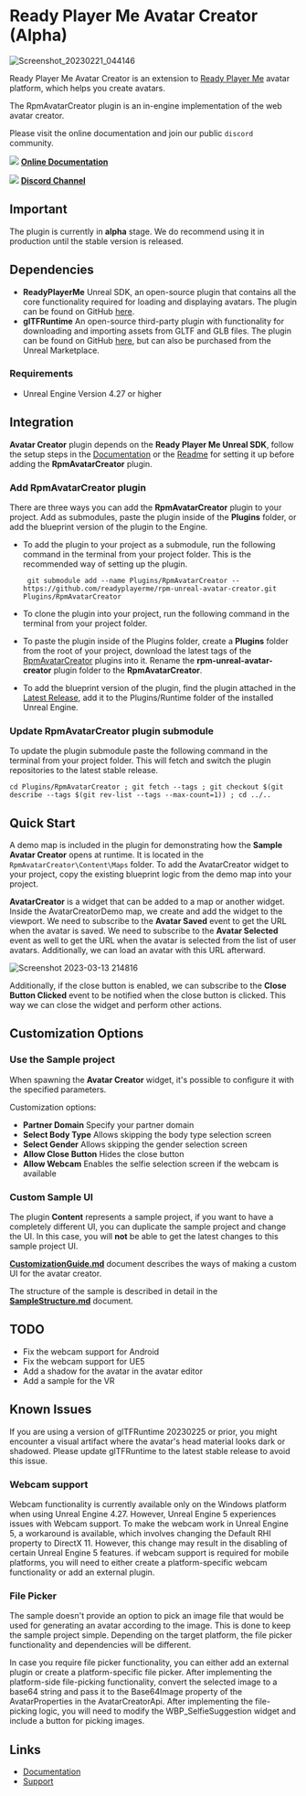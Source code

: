 # Ready Player Me Avatar Creator (Alpha)

![Screenshot_20230221_044146](https://user-images.githubusercontent.com/3124894/229149244-df433bd5-b8f3-40ba-b87f-ce071ecdc773.png)

Ready Player Me Avatar Creator is an extension to [Ready Player Me](https://readyplayer.me/) avatar platform, which helps you create avatars.

The RpmAvatarCreator plugin is an in-engine implementation of the web avatar creator.

Please visit the online documentation and join our public `discord` community.

![](https://i.imgur.com/zGamwPM.png) **[Online Documentation]( https://docs.readyplayer.me/ready-player-me/integration-guides/unreal-sdk )**

![](https://i.imgur.com/FgbNsPN.png) **[Discord Channel]( https://discord.gg/9veRUu2 )**

## Important

The plugin is currently in **alpha** stage. We do recommend using it in production until the stable version is released.

## Dependencies
- **ReadyPlayerMe** Unreal SDK, an open-source plugin that contains all the core functionality required for loading and displaying avatars.
  The plugin can be found on GitHub [here](https://github.com/readyplayerme/rpm-unreal-sdk).
- **glTFRuntime** An open-source third-party plugin with functionality for downloading and importing assets from GLTF and GLB files.
  The plugin can be found on GitHub [here](https://github.com/rdeioris/glTFRuntime), but can also be purchased from the Unreal Marketplace.

### Requirements

- Unreal Engine Version 4.27 or higher

## Integration

**Avatar Creator** plugin depends on the **Ready Player Me Unreal SDK**, follow the setup steps in the [Documentation](https://docs.readyplayer.me/ready-player-me/integration-guides/unreal-engine/quickstart) or the [Readme](https://github.com/readyplayerme/rpm-unreal-sdk/blob/master/README.md) for setting it up before adding the **RpmAvatarCreator** plugin.

### Add RpmAvatarCreator plugin

There are three ways you can add the **RpmAvatarCreator** plugin to your project. Add as submodules, paste the plugin inside of the **Plugins** folder, or add the blueprint version of the plugin to the Engine.

- To add the plugin to your project as a submodule, run the following command in the terminal from your project folder. This is the recommended way of setting up the plugin.

  ```
   git submodule add --name Plugins/RpmAvatarCreator -- https://github.com/readyplayerme/rpm-unreal-avatar-creator.git Plugins/RpmAvatarCreator
  ```

- To clone the plugin into your project, run the following command in the terminal from your project folder.

- To paste the plugin inside of the Plugins folder, create a **Plugins** folder from the root of your project, download the latest tags of the [RpmAvatarCreator](https://github.com/readyplayerme/rpm-unreal-avatar-creator.git) plugins into it. Rename the **rpm-unreal-avatar-creator** plugin folder to the **RpmAvatarCreator**.

- To add the blueprint version of the plugin, find the plugin attached in the [Latest Release](https://github.com/readyplayerme/rpm-unreal-avatar-creator/releases/latest), add it to the Plugins/Runtime folder of the installed Unreal Engine.

### Update RpmAvatarCreator plugin submodule

To update the plugin submodule paste the following command in the terminal from your project folder. This will fetch and switch the plugin repositories to the latest stable release.

  ```
  cd Plugins/RpmAvatarCreator ; git fetch --tags ; git checkout $(git describe --tags $(git rev-list --tags --max-count=1)) ; cd ../..
  ```

## Quick Start

A demo map is included in the plugin for demonstrating how the **Sample Avatar Creator** opens at runtime. It is located in the `RpmAvatarCreator\Content\Maps` folder.
To add the AvatarCreator widget to your project, copy the existing blueprint logic from the demo map into your project.

**AvatarCreator** is a widget that can be added to a map or another widget.
Inside the AvatarCreatorDemo map, we create and add the widget to the viewport.
We need to subscribe to the **Avatar Saved** event to get the URL when the avatar is saved.
We need to subscribe to the **Avatar Selected** event as well to get the URL when the avatar is selected from the list of user avatars.
Additionally, we can load an avatar with this URL afterward.

![Screenshot 2023-03-13 214816](https://github.com/readyplayerme/rpm-unreal-avatar-creator/assets/3124894/ef82b2da-0bd5-4d65-ac88-a26d4129f221)

Additionally, if the close button is enabled, we can subscribe to the **Close Button Clicked** event to be notified when the close button is clicked.
This way we can close the widget and perform other actions.

## Customization Options

### Use the Sample project
When spawning the **Avatar Creator** widget, it's possible to configure it with the specified parameters.

Customization options:
 - **Partner Domain** Specify your partner domain
 - **Select Body Type** Allows skipping the body type selection screen
 - **Select Gender** Allows skipping the gender selection screen
 - **Allow Close Button** Hides the close button
 - **Allow Webcam** Enables the selfie selection screen if the webcam is available

### Custom Sample UI
The plugin **Content** represents a sample project, if you want to have a completely different UI, you can duplicate the sample project and change the UI.
In this case, you will **not** be able to get the latest changes to this sample project UI.

[**CustomizationGuide.md**](Documentation/CustomizationGuide.md) document describes the ways of making a custom UI for the avatar creator.

The structure of the sample is described in detail in the [**SampleStructure.md**](Documentation/SampleStructure.md) document.

## TODO

- Fix the webcam support for Android
- Fix the webcam support for UE5
- Add a shadow for the avatar in the avatar editor
- Add a sample for the VR

## Known Issues

If you are using a version of glTFRuntime 20230225 or prior, you might encounter a visual artifact where the avatar's head material looks dark or shadowed. Please update glTFRuntime to the latest stable release to avoid this issue.

### Webcam support
Webcam functionality is currently available only on the Windows platform when using Unreal Engine 4.27.
However, Unreal Engine 5 experiences issues with Webcam support. To make the webcam work in Unreal Engine 5, a workaround is available, which involves changing the Default RHI property to DirectX 11. However, this change may result in the disabling of certain Unreal Engine 5 features.
if webcam support is required for mobile platforms, you will need to either create a platform-specific webcam functionality or add an external plugin.

### File Picker
The sample doesn't provide an option to pick an image file that would be used for generating an avatar according to the image. This is done to keep the sample project simple.
Depending on the target platform, the file picker functionality and dependencies will be different.

In case you require file picker functionality, you can either add an external plugin or create a platform-specific file picker.
After implementing the platform-side file-picking functionality, convert the selected image to a base64 string and pass it to the Base64Image property of the AvatarProperties in the AvatarCreatorApi.
After implementing the file-picking logic, you will need to modify the WBP_SelfieSuggestion widget and include a button for picking images.

## Links
- [Documentation](https://docs.readyplayer.me/ready-player-me/integration-guides/unreal-engine)
- [Support](https://docs.readyplayer.me/ready-player-me/integration-guides/unreal-engine/troubleshooting)
